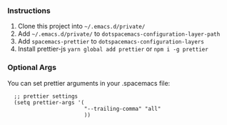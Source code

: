 ### Instructions 
1. Clone this project into `~/.emacs.d/private/`
2. Add `~/.emacs.d/private/` to `dotspacemacs-configuration-layer-path`
3. Add `spacemacs-prettier` to `dotspacemacs-configuration-layers`
4. Install prettier-js `yarn global add prettier` or `npm i -g prettier`

### Optional Args
You can set prettier arguments in your .spacemacs file:

```elisp
  ;; prettier settings
  (setq prettier-args '(
                        "--trailing-comma" "all"
                        ))
```  
          
  
